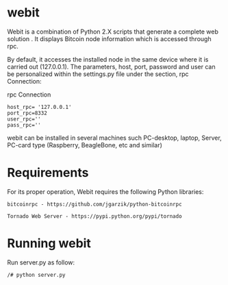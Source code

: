 # webit
Webit is a combination of Python 2.X scripts that generate a complete  web solution . It displays Bitcoin node information which is accessed through rpc.

By default, it accesses the installed node in the same device where it is carried out (127.0.0.1). The parameters, host, port, password and user can be personalized within the settings.py file under the section, rpc Connection:

rpc Connection

	host_rpc= '127.0.0.1'
	port_rpc=8332
	user_rpc=''
	pass_rpc=''

webit can be installed in several machines such PC-desktop, laptop,  Server, PC-card type (Raspberry, BeagleBone, etc and similar)

# Requirements
For its proper operation, Webit requires the following Python libraries: 

	bitcoinrpc - https://github.com/jgarzik/python-bitcoinrpc

	Tornado Web Server - https://pypi.python.org/pypi/tornado
	
# Running webit

Run server.py as follow:

	/# python server.py



